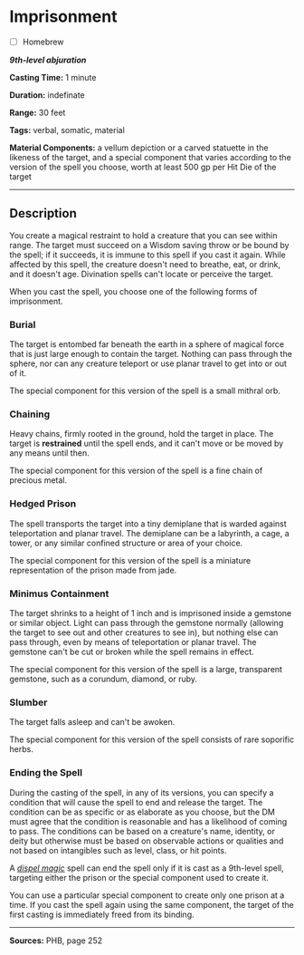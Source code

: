 # Imprisonment

- [ ] Homebrew

***9th-level abjuration***

**Casting Time:** 1 minute

**Duration:** indefinate

**Range:** 30 feet

**Tags:** verbal, somatic, material

**Material Components:** a vellum depiction or a carved statuette in the likeness of the target, and a special component that varies according to the version of the spell you choose, worth at least 500 gp per Hit Die of the target

---

## Description
You create a magical restraint to hold a creature that you can see within range.
The target must succeed on a Wisdom saving throw or be bound by the spell; if it succeeds, it is immune to this spell if you cast it again.
While affected by this spell, the creature doesn't need to breathe, eat, or drink, and it doesn't age.
Divination spells can't locate or perceive the target.

When you cast the spell, you choose one of the following forms of imprisonment.

### Burial
The target is entombed far beneath the earth in a sphere of magical force that is just large enough to contain the target.
Nothing can pass through the sphere, nor can any creature teleport or use planar travel to get into or out of it.

The special component for this version of the spell is a small mithral orb.

### Chaining
Heavy chains, firmly rooted in the ground, hold the target in place.
The target is **restrained** until the spell ends, and it can't move or be moved by any means until then.

The special component for this version of the spell is a fine chain of precious metal.

### Hedged Prison
The spell transports the target into a tiny demiplane that is warded against teleportation and planar travel.
The demiplane can be a labyrinth, a cage, a tower, or any similar confined structure or area of your choice.

The special component for this version of the spell is a miniature representation of the prison made from jade.

### Minimus Containment
The target shrinks to a height of 1 inch and is imprisoned inside a gemstone or similar object.
Light can pass through the gemstone normally (allowing the target to see out and other creatures to see in), but nothing else can pass through, even by means of teleportation or planar travel.
The gemstone can't be cut or broken while the spell remains in effect.

The special component for this version of the spell is a large, transparent gemstone, such as a corundum, diamond, or ruby.

### Slumber
The target falls asleep and can't be awoken.

The special component for this version of the spell consists of rare soporific herbs.

### Ending the Spell
During the casting of the spell, in any of its versions, you can specify a condition that will cause the spell to end and release the target.
The condition can be as specific or as elaborate as you choose, but the DM must agree that the condition is reasonable and has a likelihood of coming to pass.
The conditions can be based on a creature's name, identity, or deity but otherwise must be based on observable actions or qualities and not based on intangibles such as level, class, or hit points.

A [*dispel magic*](./dispel-magic) spell can end the spell only if it is cast as a 9th-level spell, targeting either the prison or the special component used to create it.

You can use a particular special component to create only one prison at a time.
If you cast the spell again using the same component, the target of the first casting is immediately freed from its binding.

---

**Sources:** PHB, page 252
